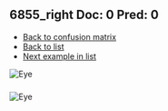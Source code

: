 ## 6855_right Doc: 0 Pred: 0
- [Back to confusion matrix](https://github.com/juliandewit/kaggle_retinopathy/blob/master/matrix.md)
- [Back to list](https://github.com/juliandewit/kaggle_retinopathy/blob/master/lists/00/list.md)
- [Next example in list](https://github.com/juliandewit/kaggle_retinopathy/blob/master/lists/00/68/6857_left.md)

![Eye](https://retinopaty.blob.core.windows.net/size1024/6855_right_0.jpeg)

### 

![Eye]()
